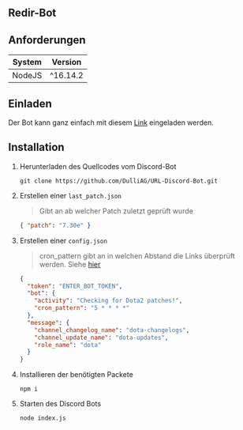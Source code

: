 ## Redir-Bot

## Anforderungen

| System | Version  |
| ------ | -------- |
| NodeJS | ^16.14.2 |

## Einladen

Der Bot kann ganz einfach mit diesem [Link](https://discord.com/api/oauth2/authorize?client_id=906200867030585364&permissions=268437520&scope=bot) eingeladen werden.

## Installation

1. Herunterladen des Quellcodes vom Discord-Bot

   ```shell
   git clone https://github.com/DulliAG/URL-Discord-Bot.git
   ```

2. Erstellen einer `last_patch.json`

   > Gibt an ab welcher Patch zuletzt geprüft wurde

   ```json
   { "patch": "7.30e" }
   ```

3. Erstellen einer `config.json`

   > cron_pattern gibt an in welchen Abstand die Links überprüft werden.
   > Siehe [hier](https://crontab.guru/)

   ```json
   {
     "token": "ENTER_BOT_TOKEN",
     "bot": {
       "activity": "Checking for Dota2 patches!",
       "cron_pattern": "5 * * * *"
     },
     "message": {
       "channel_changelog_name": "dota-changelogs",
       "channel_update_name": "dota-updates",
       "role_name": "dota"
     }
   }
   ```

4. Installieren der benötigten Packete

   ```shell
   npm i
   ```

5. Starten des Discord Bots
   ```shell
   node index.js
   ```
